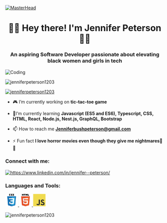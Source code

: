 [![MasterHead](https://cdn-media-1.freecodecamp.org/code-radio/Saron3.gif)](https://cdn-media-1.freecodecamp.org/code-radio/Saron3.gif)
<h1 align="center">🙌🏿 Hey there! I'm Jennifer Peterson 🙌🏿</h1>
<h3 align="center">An aspiring Software Developer passionate about elevating black women and girls in tech</h3>
<img align="center" alt="Coding" width="400" src="https://compote.slate.com/images/30cde9b2-65c2-4a5c-9fe2-4d5ffe5b2c81.gif?width=2200">

<p align="left"> <img src="https://komarev.com/ghpvc/?username=jenniferpeterson1203&label=Profile%20views&color=0e75b6&style=flat" alt="jenniferpeterson1203" /> </p>

<p align="left"> <a href="https://github.com/ryo-ma/github-profile-trophy"><img src="https://github-profile-trophy.vercel.app/?username=jenniferpeterson1203" alt="jenniferpeterson1203" /></a> </p>

- 🎮 I’m currently working on **tic-tac-toe game**

- 🧐I’m currently learning **Javascript (ES5 and ES6), Typescript, CSS, HTML, React, Node.js, Nest.js, GraphQL, Bootstrap**

- 📫 How to reach me **Jenniferbushpeterson@gmail.com**

- ⚡ Fun fact **I love horror movies even though they give me nightmares🫣🥴**

<h3 align="left">Connect with me:</h3>
<p align="left">
<a href="https://linkedin.com/in/https://www.linkedin.com/in/jennifer--peterson/" target="blank"><img align="center" src="https://raw.githubusercontent.com/rahuldkjain/github-profile-readme-generator/master/src/images/icons/Social/linked-in-alt.svg" alt="https://www.linkedin.com/in/jennifer--peterson/" height="30" width="40" /></a>
</p>

<h3 align="left">Languages and Tools:</h3>
<p align="left"> <a href="https://www.w3schools.com/css/" target="_blank" rel="noreferrer"> <img src="https://raw.githubusercontent.com/devicons/devicon/master/icons/css3/css3-original-wordmark.svg" alt="css3" width="40" height="40"/> </a> <a href="https://www.w3.org/html/" target="_blank" rel="noreferrer"> <img src="https://raw.githubusercontent.com/devicons/devicon/master/icons/html5/html5-original-wordmark.svg" alt="html5" width="40" height="40"/> </a> <a href="https://developer.mozilla.org/en-US/docs/Web/JavaScript" target="_blank" rel="noreferrer"> <img src="https://raw.githubusercontent.com/devicons/devicon/master/icons/javascript/javascript-original.svg" alt="javascript" width="40" height="40"/> </a> </p>

<p><img align="center" src="https://github-readme-stats.vercel.app/api/top-langs?username=jenniferpeterson1203&show_icons=true&locale=en&layout=compact" alt="jenniferpeterson1203" /></p>
